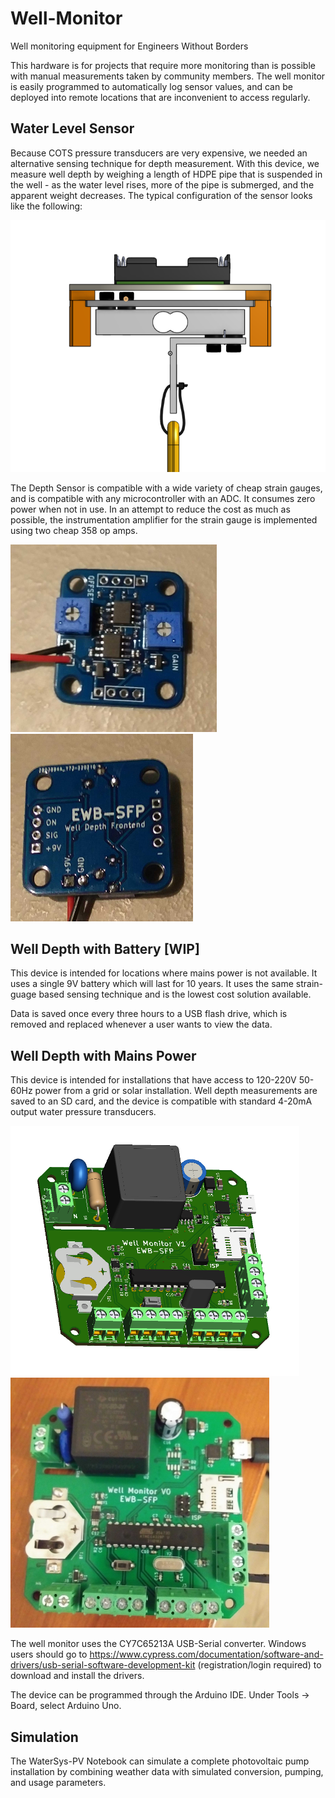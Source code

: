# Well-Monitor
Well monitoring equipment for Engineers Without Borders

This hardware is for projects that require more monitoring than is possible with manual measurements taken by community members. The well monitor is easily programmed to automatically log sensor values, and can be deployed into remote locations that are inconvenient to access regularly. 

## Water Level Sensor
Because COTS pressure transducers are very expensive, we needed an alternative sensing technique for depth measurement. With this device, we measure well depth by weighing a length of HDPE pipe that is suspended in the well - as the water level rises, more of the pipe is submerged, and the apparent weight decreases. The typical configuration of the sensor looks like the following:

![A Model of the Depth Sensor](https://github.com/hansgaensbauer/Well-Monitor/blob/main/Pictures/depth-sensor-cad.png?raw=true)

The Depth Sensor is compatible with a wide variety of cheap strain gauges, and is compatible with any microcontroller with an ADC. It consumes zero power when not in use. In an attempt to reduce the cost as much as possible, the instrumentation amplifier for the strain gauge is implemented using two cheap 358 op amps. 
<p float="left">
  <img src="https://github.com/hansgaensbauer/Well-Monitor/blob/main/Pictures/depth-sensor-top.jpg?raw=true" height="300">

  <img src="https://github.com/hansgaensbauer/Well-Monitor/blob/main/Pictures/depth-sensor-bottom.jpg?raw=true" height="300">
 </p>

## Well Depth with Battery \[WIP\]
This device is intended for locations where mains power is not available. It uses a single 9V battery which will last for 10 years. It uses the same strain-guage based sensing technique and is the lowest cost solution available. 

Data is saved once every three hours to a USB flash drive, which is removed and replaced whenever a user wants to view the data. 

## Well Depth with Mains Power
This device is intended for installations that have access to 120-220V 50-60Hz power from a grid or solar installation. Well depth measurements are saved to an SD card, and the device is compatible with standard 4-20mA output water pressure transducers. 

<p float="left">
  <img src="https://github.com/hansgaensbauer/Well-Monitor/blob/main/Pictures/iso_view_v1.png?raw=true" height="400">

  <img src="https://github.com/hansgaensbauer/Well-Monitor/blob/main/Pictures/photo_v0.jpg?raw=true" height="400">
 </p>

The well monitor uses the CY7C65213A USB-Serial converter. Windows users should go to https://www.cypress.com/documentation/software-and-drivers/usb-serial-software-development-kit (registration/login required) to download and install the drivers. 

The device can be programmed through the Arduino IDE. Under Tools -> Board, select Arduino Uno. 

## Simulation
The WaterSys-PV Notebook can simulate a complete photovoltaic pump installation by combining weather data with simulated conversion, pumping, and usage parameters. 

